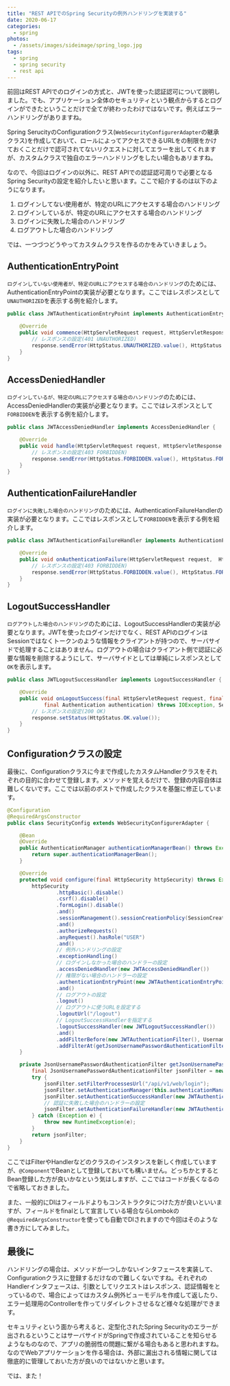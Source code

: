 ```yaml
---
title: "REST APIでのSpring Securityの例外ハンドリングを実装する"
date: 2020-06-17
categories: 
  - spring
photos:
  - /assets/images/sideimage/spring_logo.jpg
tags:
  - spring
  - spring security
  - rest api
---
```


前回はREST APIでのログインの方式と、JWTを使った認証認可について説明しました。でも、アプリケーション全体のセキュリティという観点からするとログインができたということだけで全てが終わったわけではないです。例えばエラーハンドリングがありますね。

Spring SerucityのConfigurationクラス(`WebSecurityConfigurerAdapter`の継承クラス)を作成しておいて、ロールによってアクセスできるURLをの制限をかけておくことだけで認可されてないリクエストに対してエラーを出してくれますが、カスタムクラスで独自のエラーハンドリングをしたい場合もあリますね。

なので、今回はログインの以外に、REST APIでの認証認可周りで必要となるSpring Securityの設定を紹介したいと思います。ここで紹介するのは以下のようになります。

1. ログインしてない使用者が、特定のURLにアクセスする場合のハンドリング
1. ログインしているが、特定のURLにアクセスする場合のハンドリング
1. ログインに失敗した場合のハンドリング
1. ログアウトした場合のハンドリング

では、一つづつどうやってカスタムクラスを作るのかをみていきましょう。

## AuthenticationEntryPoint

`ログインしていない使用者が、特定のURLにアクセスする場合のハンドリング`のためには、AuthenticationEntryPointの実装が必要となります。ここではレスポンスとして`UNAUTHORIZED`を表示する例を紹介します。

```java
public class JWTAuthenticationEntryPoint implements AuthenticationEntryPoint {

    @Override
    public void commence(HttpServletRequest request, HttpServletResponse respose, AuthenticationException exception) throws IOException, ServletException {
        // レスポンスの設定(401 UNAUTHORIZED)
        response.sendError(HttpStatus.UNAUTHORIZED.value(), HttpStatus.UNAUTHORIZED.getReasonPhrase());
    }
}
```

## AccessDeniedHandler

`ログインしているが、特定のURLにアクセスする場合のハンドリング`のためには、AccessDeniedHandlerの実装が必要となります。ここではレスポンスとして`FORBIDDEN`を表示する例を紹介します。

```java
public class JWTAccessDeniedHandler implements AccessDeniedHandler {

    @Override
    public void handle(HttpServletRequest request, HttpServletResponse response, AccessDeniedException exception) throws IOException, ServletException {
        // レスポンスの設定(403 FORBIDDEN)
        response.sendError(HttpStatus.FORBIDDEN.value(), HttpStatus.FORBIDDEN.getReasonPhrase());
    }
}
```

## AuthenticationFailureHandler

`ログインに失敗した場合のハンドリング`のためには、AuthenticationFailureHandlerの実装が必要となります。ここではレスポンスとして`FORBIDDEN`を表示する例を紹介します。

```java
public class JWTAuthenticationFailureHandler implements AuthenticationFailureHandler {

    @Override
    public void onAuthenticationFailure(HttpServletRequest request,  HttpServletResponse response, AuthenticationException exception) throws IOException, ServletException {
        // レスポンスの設定(403 FORBIDDEN)
        response.sendError(HttpStatus.FORBIDDEN.value(), HttpStatus.FORBIDDEN.getReasonPhrase());
    }
}
```

## LogoutSuccessHandler

`ログアウトした場合のハンドリング`のためには、LogoutSuccessHandlerの実装が必要となります。JWTを使ったログインだけでなく、REST APIのログインはSessionではなくトークンのような情報をクライアントが持つので、サーバサイドで処理することはありません。ログアウトの場合はクライアント側で認証に必要な情報を削除するようにして、サーバサイドとしては単純にレスポンスとして`OK`を表示します。

```java
public class JWTLogoutSuccessHandler implements LogoutSuccessHandler {

    @Override
    public void onLogoutSuccess(final HttpServletRequest request, final HttpServletResponse response,
            final Authentication authentication) throws IOException, ServletException {
        // レスポンスの設定(200 OK)
        response.setStatus(HttpStatus.OK.value());
    }
}
```

## Configurationクラスの設定

最後に、Configurationクラスに今まで作成したカスタムHandlerクラスをそれぞれの目的に合わせて登録します。メソッドを覚えるだけで、登録の内容自体は難しくないです。ここでは以前のポストで作成したクラスを基盤に修正しています。

```java
@Configuration
@RequiredArgsConstructor
public class SecurityConfig extends WebSecurityConfigurerAdapter {

    @Bean
    @Override
    public AuthenticationManager authenticationManagerBean() throws Exception {
        return super.authenticationManagerBean();
    }

    @Override
    protected void configure(final HttpSecurity httpSecurity) throws Exception {
        httpSecurity
                .httpBasic().disable()
                .csrf().disable()
                .formLogin().disable()
                .and()
                .sessionManagement().sessionCreationPolicy(SessionCreationPolicy.STATELESS)
                .and()
                .authorizeRequests()
                .anyRequest().hasRole("USER")
                .and()
                // 例外ハンドリングの設定
                .exceptionHandling()
                // ログインしなかった場合のハンドラーの設定
                .accessDeniedHandler(new JWTAccessDeniedHandler())
                // 権限がない場合のハンドラーの設定
                .authenticationEntryPoint(new JWTAuthenticationEntryPoint())
                .and()
                // ログアウトの設定
                .logout()
                // ログアウトに使うURLを設定する
                .logoutUrl("/logout")
                // LogoutSuccessHandlerを指定する
                .logoutSuccessHandler(new JWTLogoutSuccessHandler())
                .and()
                .addFilterBefore(new JWTAuthenticationFilter(), UsernamePasswordAuthenticationFilter.class)
                .addFilterAt(getJsonUsernamePasswordAuthenticationFilter(), UsernamePasswordAuthenticationFilter.class);
    }

    private JsonUsernamePasswordAuthenticationFilter getJsonUsernamePasswordAuthenticationFilter() {
        final JsonUsernamePasswordAuthenticationFilter jsonFilter = new JsonUsernamePasswordAuthenticationFilter();
        try {
            jsonFilter.setFilterProcessesUrl("/api/v1/web/login");
            jsonFilter.setAuthenticationManager(this.authenticationManagerBean());
            jsonFilter.setAuthenticationSuccessHandler(new JWTAuthenticationSuccessHandler());
            // 認証に失敗した場合のハンドラーの設定
            jsonFilter.setAuthenticationFailureHandler(new JWTAuthenticationFailureHandler());
        } catch (Exception e) {
            throw new RuntimeException(e);
        }
        return jsonFilter;
    }
}
```

ここではFilterやHandlerなどのクラスのインスタンスを新しく作成していますが、`@Component`でBeanとして登録しておいても構いません。どっちかとするとBean登録した方が良いかなという気はしますが、ここではコードが長くなるので省略しておきました。

また、一般的にDIはフィールドよりもコンストラクタにつけた方が良いといいますが、フィールドをfinalとして宣言している場合ならLombokの`@RequiredArgsConstructor`を使っても自動でDIされますので今回はそのような書き方にしてみました。

## 最後に

ハンドリングの場合は、メソッドが一つしかないインタフェースを実装して、Configurationクラスに登録するだけなので難しくないですね。それぞれのHandlerインタフェースは、引数としてリクエストはレスポンス、認証情報をとっているので、場合によってはカスタム例外ビューモデルを作成して返したり、エラー処理用のControllerを作ってリダイレクトさせるなど様々な処理ができます。

セキュリティという面から考えると、定型化されたSpring Securityのエラーが出されるということはサーバサイドがSpringで作成されていることを知らせるようなものなので、アプリの脆弱性の問題に繋がる場合もあると思われますね。なのでWebアプリケーションを作る場合は、外部に漏出される情報に関しては徹底的に管理しておいた方が良いのではないかと思います。

では、また！